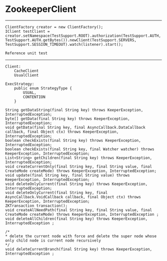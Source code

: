 # ZookeeperClient

-----

    ClientFactory creator = new ClientFactory();   
    IClient testClient = creator.setNamespace(TestSupport.ROOT).authorization(TestSupport.AUTH, TestSupport.AUTH.getBytes()).newClient(TestSupport.SERVERS, TestSupport.SESSION_TIMEOUT).watch(listener).start();   
    
    Reference unit test

-----

    Client:   
        CacheClient   
        UsualClient

    ExecStrategy:   
        public enum StrategyType {   
            USUAL,   
            CONTENTION   
        }   
    
    String getDataString(final String key) throws KeeperException, InterruptedException;
    byte[] getData(final String key) throws KeeperException, InterruptedException;
    void getData(final String key, final AsyncCallback.DataCallback callback, final Object ctx) throws KeeperException, InterruptedException;
    boolean checkExists(final String key) throws KeeperException, InterruptedException;
    boolean checkExists(final String key, final Watcher watcher) throws KeeperException, InterruptedException;
    List<String> getChildren(final String key) throws KeeperException, InterruptedException;
    void createCurrentOnly(final String key, final String value, final CreateMode createMode) throws KeeperException, InterruptedException;
    void update(final String key, final String value) throws KeeperException, InterruptedException;
    void deleteOnlyCurrent(final String key) throws KeeperException, InterruptedException;
    void deleteOnlyCurrent(final String key, final AsyncCallback.VoidCallback callback, final Object ctx) throws KeeperException, InterruptedException;
    ZKTransaction transaction();
    void createAllNeedPath(final String key, final String value, final CreateMode createMode) throws KeeperException, InterruptedException ;
    void deleteAllChildren(final String key) throws KeeperException, InterruptedException ;
    
    /*
    * delete the current node with force and delete the super node whose only child node is current node recursively
    */
    void deleteCurrentBranch(final String key) throws KeeperException, InterruptedException ;
